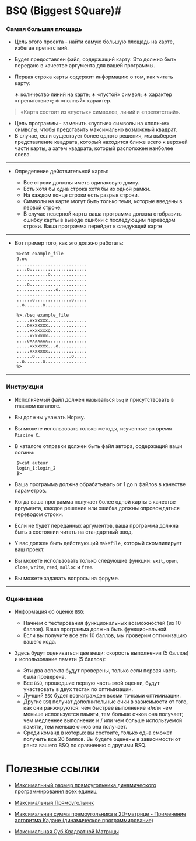 # BSQ (Biggest SQuare)#


### Самая большая площадь

- Цель этого проекта - найти самую большую площадь на карте, избегая препятствий.

- Будет предоставлен файл, содержащий карту. Это должно быть передано в качестве аргумента для вашей программы.

- Первая строка карты содержит информацию о том, как читать карту:

  ∗ количество линий на карте;
  ∗ «пустой» символ;
  ∗ характер «препятствие»;
  ∗ «полный» характер.

>  «Карта состоит из «пустых» символов, линий и «препятствий».

- Цель программы - заменить «пустые» символы на «полные» символы, чтобы представить максимально возможный квадрат.
- В случае, если существует более одного решения, мы выберем представление квадрата, который находится ближе всего к верхней части карты, а затем квадрата, который расположен наиболее слева.

----------------------------------------------------------------------------------------  

- Определение действительной карты:

  * Все строки должны иметь одинаковую длину.
  * Есть хотя бы одна строка хотя бы из одной рамки.
  * На каждом конце строки есть разрыв строки.
  * Символы на карте могут быть только теми, которые введены в первой строке.
  * В случае неверной карты ваша программа должна отобразить ошибку карты в выводе
  ошибки с последующим переводом строки. Ваша программа перейдет к следующей карте

----------------------------------------------------------------------------------------

- Вот пример того, как это должно работать:

```
	%>cat example_file
	9.ox
	...........................
	....o......................
	............o..............
	...........................
	....o......................
	...............o...........
	...........................
	......o..............o.....
	..o.......o................

	%>./bsq example_file
	.....xxxxxxx...............
	....oxxxxxxx...............
	.....xxxxxxxo..............
	.....xxxxxxx...............
	....oxxxxxxx...............
	.....xxxxxxx...o...........
	.....xxxxxxx...............
	......o..............o.....
	..o.......o................
	%>
```

----------------------------------------------------------------------------------------  

###  Инструкции  ###

- Исполняемый файл должен называться `bsq` и присутствовать в главном каталоге.

- Вы должны уважать Норму.

- Вы можете использовать только методы, изученные во время `Piscine C`.

- В каталоге отправки должен быть файл автора, содержащий ваши логины:

```
	$>cat auteur
	login_1:login_2
	$>
```

- Ваша программа должна обрабатывать от 1 до n файлов в качестве параметров.

- Когда ваша программа получает более одной карты в качестве аргумента, каждое решение или ошибка должны опровождаться переводом строки.

- Если не будет переданных аргументов, ваша программа должна быть в состоянии читать на стандартный ввод.

- У вас должен быть действующий `Makefile`, который скомпилирует ваш проект.

- Вы можете использовать только следующие функции: `exit`, `open`, `close`, `write`, `read`, `malloc` и `free`.

- Вы можете задавать вопросы на форуме.

----------------------------------------------------------------------------------------

###  Оценивание  ###

- Информация об оценке `BSQ`:

  * Начнем с тестирования функциональных возможностей (из 10 баллов). Ваша программа должна быть функциональной.
  * Если вы получите все эти 10 баллов, мы проверим оптимизацию вашего кода.


- Здесь будут оцениваться две вещи: скорость выполнения (5 баллов) и использование памяти (5 баллов):

  * Эти два аспекта будут проверены, только если первая часть была проверена.
  * Все `BSQ`, прошедшие первую часть этой оценки, будут участвовать в двух тестах по оптимизации.
  * Лучший `BSQ` будет вознагражден всеми точками оптимизации.
  * Другие `BSQ` получат дополнительные очки в зависимости от того, как они ранжируются: чем быстрее выполнение и/или чем меньше используется памяти, тем больше очков она получает; чем медленнее выполнение и / или чем больше используемой памяти, тем меньше очков она получает.
  * Cреди команд в которых вы состоите, только одна сможет получить все 20 баллов. Вы будете оценены в   зависимости от ранга вашего BSQ по сравнению с другими BSQ.

# Полезные ссылки #

- [Максимальный размер прямоугольника динамического программирования всех единиц](https://youtu.be/g8bSdXCG-lA)

- [Максимальный Прямоугольник](https://youtu.be/PrNAjqoo83k)

- [Максимальная сумма прямоугольника в 2D-матрице - Применение алгоритма Кадане (динамическое программирование)](https://youtu.be/-FgseNO-6Gk)

- [Максимальная Суб Квадратной Матрицы](https://youtu.be/_Lf1looyJMU)

